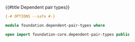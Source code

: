 {{#title  Dependent pair types}}

```agda
{-# OPTIONS --safe #-}

module foundation.dependent-pair-types where

open import foundation-core.dependent-pair-types public
```
